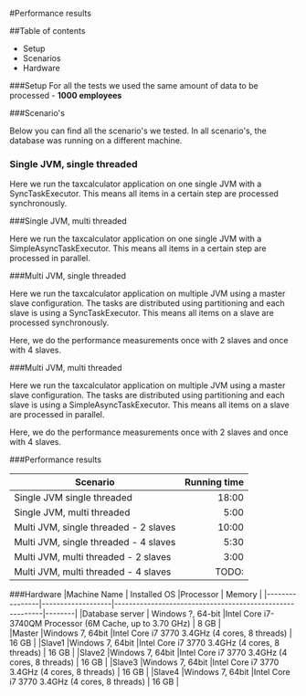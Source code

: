 #Performance results

##Table of contents
* Setup
* Scenarios
* Hardware

###Setup
For all the tests we used the same amount of data to be processed - __1000 employees__

###Scenario's

Below you can find all the scenario's we tested. In all scenario's, the database was running on a different machine.

### Single JVM, single threaded

Here we run the taxcalculator application on one single JVM with a SyncTaskExecutor. This means all items in a
certain step are processed synchronously.

###Single JVM, multi threaded

Here we run the taxcalculator application on one single JVM with a SimpleAsyncTaskExecutor. This means all items
in a certain step are processed in parallel.

###Multi JVM, single threaded

Here we run the taxcalculator application on multiple JVM using a master slave configuration. The tasks are
distributed using partitioning and each slave is using a SyncTaskExecutor. This means all items on a slave are
processed synchronously.

Here, we do the performance measurements once with 2 slaves and once with 4 slaves.

###Multi JVM, multi threaded

Here we run the taxcalculator application on multiple JVM using a master slave configuration. The tasks are
distributed using partitioning and each slave is using a SimpleAsyncTaskExecutor. This means all items on a
slave are processed in parallel.

Here, we do the performance measurements once with 2 slaves and once with 4 slaves.

###Performance results
    
|Scenario                               | Running time |
|---------------------------------------|-------------:|        
| Single JVM single threaded            | 18:00        |
| Single JVM, multi threaded            | 5:00         |
| Multi JVM, single threaded - 2 slaves | 10:00        |
| Multi JVM, single threaded - 4 slaves | 5:30         |        
| Multi JVM, multi threaded - 2 slaves  | 3:00         |
| Multi JVM, multi threaded - 4 slaves  | TODO:        |
        
###Hardware
|Machine Name    | Installed OS      |Processor                                                 | Memory |
|----------------|-------------------|----------------------------------------------------------|--------|
|Database server | Windows ?, 64-bit |Intel Core i7-3740QM Processor (6M Cache, up to 3.70 GHz) | 8 GB   |         
|Master          |Windows 7, 64bit   |Intel Core i7 3770 3.4GHz (4 cores, 8 threads)            | 16 GB  |
|Slave1          |Windows 7, 64bit   |Intel Core i7 3770 3.4GHz (4 cores, 8 threads)            | 16 GB  |
|Slave2          |Windows 7, 64bit   |Intel Core i7 3770 3.4GHz (4 cores, 8 threads)            | 16 GB  |
|Slave3          |Windows 7, 64bit   |Intel Core i7 3770 3.4GHz (4 cores, 8 threads)            | 16 GB  |
|Slave4          |Windows 7, 64bit   |Intel Core i7 3770 3.4GHz (4 cores, 8 threads)            | 16 GB  | 